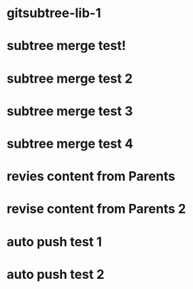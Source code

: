 # gitsubtree-lib-1

# subtree merge test!
# subtree merge test 2
# subtree merge test 3
# subtree merge test 4

# revies content from Parents
# revise content from Parents 2

# auto push test 1
# auto push test 2
